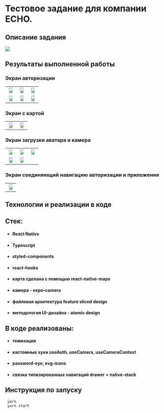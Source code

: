 # Тестовое задание для компании <b>ECHO</b>. 
## Описание задания

![](/assets/Screenshot_1.png)

## Результаты выполненной работы
### Экран авторизации
<table >
  <tbody align="center">
    <tr>
      <td><img src="/assets/1.png" width="80%" height="80%"/></td>
      <td><img src="/assets/2.png" width="80%" height="80%"/></td>
      <td><img src="/assets/3.png" width="80%" height="80%"/></td>
    </tr>
    <tr>
      <td><img src="/assets/4.png" width="80%" height="80%"/></td>
      <td><img src="/assets/5.png" width="80%" height="80%"/></td>
      <td><img src="/assets/6.png" width="80%" height="80%"/></td>
    </tr>
  </tbody>
</table>

### Экран с картой
<table>
  <tbody align="center">
    <tr>
      <td><img src="/assets/7.png" width="80%" height="80%"/></td>
      <td><img src="/assets/8.png" width="80%" height="80%"/></td>
    </tr>
  </tbody>
</table>

### Экран загрузки аватара и камера
<table>
  <tbody align="center">
    <tr>
      <td><img src="/assets/9.png" width="80%" height="80%"/></td>
      <td><img src="/assets/10.png" width="80%" height="80%"/></td>
      <td><img src="/assets/11.png" width="80%" height="80%"/></td>
    </tr>
    <tr>
      <td><img src="/assets/12.png" width="80%" height="80%"/></td>
      <td><img src="/assets/13.png" width="80%" height="80%"/></td>
    </tr>
  </tbody>
</table>

### Экран соединяющий навигацию авторизации и приложения
<table>
  <tbody align="center">
    <tr>
      <td><img src="/assets/14.png" width="80%" height="80%"/></td>
    </tr>
  </tbody>
</table>

## Технологии и реализации в коде
## Стек:
* #### React Native
* #### Typescript
* #### styled-components
* #### react-hooks
* #### карта сделана с помощью react-native-maps
* #### камера - expo-camera
* #### файловая архитектура feature sliced design
* #### методология UI-дизайна - atomic design
  

## В коде реализованы:
* #### темизация
* #### кастомные хуки useAuth, useCamera, useCameraContext
* #### password-eye, svg-icons
* #### связка типизированных навигаций drawer + native-stack

## Инструкция по запуску

  ```
   yarn
   yarn start
  ```


